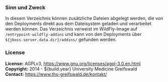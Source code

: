 ### Sinn und Zweck ###
In diesem Verzeichnis können zusätzliche Dateien abgelegt werden, die von den Deployments direkt aus dem Dateisystem geladen und verarbeitet werden können. Das Verzeichnis verweist im WildFly-Image auf `/entrypoint-wildfly-addins` und kann von den Deployments über `${jboss.server.data.dir}/addins/` gefunden werden.


### License ###
**License:** AGPLv3, https://www.gnu.org/licenses/agpl-3.0.en.html<br>
**Copyright:** 2014 - ${build.year} University Medicine Greifswald<br>
**Contact:** https://www.ths-greifswald.de/kontakt/